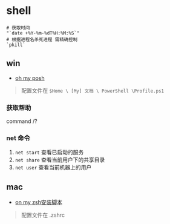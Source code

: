 # shell

```shell
# 获取时间
"`date +%Y-%m-%dT%H:%M:%S`"
# 根据进程名杀死进程 需精确控制
`pkill` 
```

## win

- [oh my posh](https://ohmyposh.dev/)
> 配置文件在 `$Home \ [My] 文档 \ PowerShell \Profile.ps1`

### 获取帮助
command /?

### net 命令
1. `net start` 查看已启动的服务
2. `net share` 查看当前用户下的共享目录
3. `net user` 查看当前机器上的用户

## mac

- [on my zsh安装脚本](https://raw.githubusercontent.com/ohmyzsh/ohmyzsh/master/tools/install.sh)
> 配置文件在 .zshrc